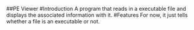 ##PE Viewer
#Introduction
	A program that reads in a executable file and displays the associated information with it.
#Features
	For now, it just tells whether a file is an executable or not.